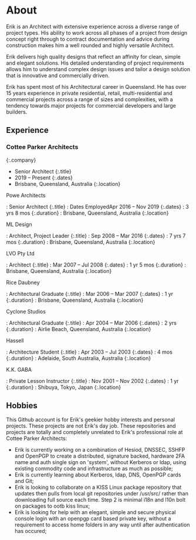 # About

Erik is an Architect with extensive experience across a diverse range of project types. His ability to work across all phases of a project from design concept right through to contract documentation and advice during construction makes him a well rounded and highly versatile Architect.

Erik delivers high quality designs that reflect an affinity for clean, simple and elegant solutions. His detailed understanding of project requirements allows him to understand complex design issues and tailor a design solution that is innovative and commercially driven.

Erik has spent most of his Architectural career in Queensland. He has over 15 years experience in private residential, retail, multi-residential and commercial projects across a range of sizes and complexities, with a tendency towards major projects for commercial developers and large builders. 

## Experience

### Cottee Parker Architects
{:.company}

- Senior Architect
 {:.title}
- 2019 – Present
 {:.dates}
- Brisbane, Queensland, Australia
 {:.location}
 
 Powe Architects

 : Senior Architect
 {:.title}
 : Dates EmployedApr 2016 – Nov 2019
 {:.dates}
 : 3 yrs 8 mos
 {:.duration}
 : Brisbane, Queensland, Australia
 {:.location}

ML Design

 : Architect, Project Leader
 {:.title}
 : Sep 2008 – Mar 2016
 {:.dates}
 : 7 yrs 7 mos
 {:.duration}
 : Brisbane, Queensland, Australia
 {:.location}

LVO Pty Ltd

 : Architect
 {:.title}
 : Mar 2007 – Jul 2008
 {:.dates}
 : 1 yr 5 mos
 {:.duration}
 : Brisbane, Queensland, Australia
 {:.location}

Rice Daubney

 : Architectural Graduate
 {:.title}
 : Mar 2006 – Mar 2007
 {:.dates}
 : 1 yr
 {:.duration}
 : Brisbane, Queensland, Australia
 {:.location}

Cyclone Studios

 : Architectural Graduate
 {:.title}
 : Apr 2004 – Mar 2006
 {:.dates}
 : 2 yrs
 {:.duration}
 : Airlie Beach, Queensland, Australia
 {:.location}

Hassell

 : Architecture Student
 {:.title}
 : Apr 2003 – Jul 2003
 {:.dates}
 : 4 mos
 {:.duration}
 : Adelaide, South Australia, Australia
 {:.location}

K.K. GABA

 : Private Lesson Instructor
 {:.title}
 : Nov 2001 – Nov 2002
 {:.dates}
 : 1 yr
 {:.duration}
 : Shibuya, Tokyo, Japan
 {:.location}

## Hobbies

This Github account is for Erik's geekier hobby interests and personal projects. These projects are not Erik's day job. These repositories and projects are totally and completely unrelated to Erik's professional role at Cottee Parker Architects:

- Erik is currently working on a combination of Hesiod, DNSSEC, SSHFP and OpenPGP to create a distributed, signature backed, hardware 2FA name and auth single sign on 'system', without Kerberos or ldap, using existing commodity code and infrastructure as much as possible;
- Erik is currently learning about Kerberos, ldap, DNS, OpenPGP cards and Git;
- Erik is looking to collaborate on a KISS Linux package repository that updates then pulls from local git repositories under /usr/src/ rather than downloading full source each time. Step 2 is minimal i18n and l10n bolt on packages to ootb kiss linux;
- Erik is looking for help with an elegant, simple and secure physical console login with an openpgp card based private key, without a requirement to access home folders in any way until after authentication has occured;
